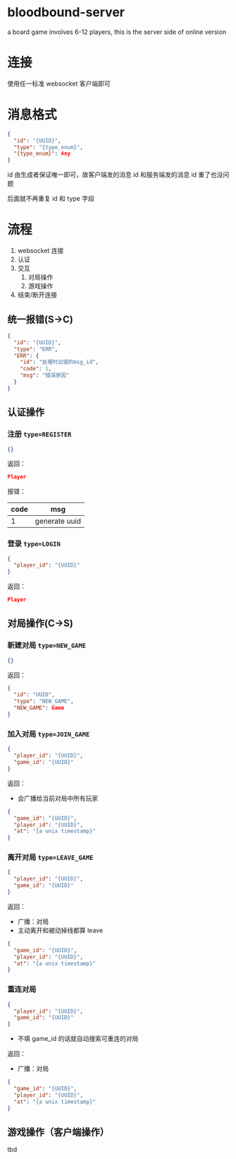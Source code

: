 # bloodbound-server

a board game involves 6-12 players, this is the server side of online version

# 连接

使用任一标准 websocket 客户端即可

# 消息格式

```json
{
  "id": "{UUID}",
  "type": "{type_enum}",
  "{type_enum}": Any
}
```

id 由生成者保证唯一即可，故客户端发的消息 id 和服务端发的消息 id 重了也没问题

后面就不再重复 id 和 type 字段

# 流程

1. websocket 连接
2. 认证
3. 交互
   1. 对局操作
   2. 游戏操作
4. 结束/断开连接

## 统一报错(S->C)

```json
{
  "id": "{UUID}",
  "type": "ERR",
  "ERR": {
    "id": "处理时出错的msg_id",
    "code": 1,
    "msg": "错误原因"
  }
}
```

## 认证操作

### 注册 `type=REGISTER`

```json
{}
```

返回：

```json
Player
```

报错：

| code | msg           |
| ---- | ------------- |
| 1    | generate uuid |

### 登录 `type=LOGIN`

```json
{
  "player_id": "{UUID}"
}
```

返回：

```json
Player
```

## 对局操作(C->S)

### 新建对局 `type=NEW_GAME`

```json
{}
```

返回：

```json
{
  "id": "UUID",
  "type": "NEW_GAME",
  "NEW_GAME": Game
}
```

### 加入对局 `type=JOIN_GAME`

```json
{
  "player_id": "{UUID}",
  "game_id": "{UUID}"
}
```

返回：

- 会广播给当前对局中所有玩家

```json
{
  "game_id": "{UUID}",
  "player_id": "{UUID}",
  "at": "{a unix timestamp}"
}
```

### 离开对局 `type=LEAVE_GAME`

```json
{
  "player_id": "{UUID}",
  "game_id": "{UUID}"
}
```

返回：

- 广播：对局
- 主动离开和被动掉线都算 leave

```json
{
  "game_id": "{UUID}",
  "player_id": "{UUID}",
  "at": "{a unix timestamp}"
}
```

### 重连对局

```json
{
  "player_id": "{UUID}",
  "game_id": "{UUID}"
}
```

- 不填 game_id 的话就自动搜索可重连的对局

返回：

- 广播：对局

```json
{
  "game_id": "{UUID}",
  "player_id": "{UUID}",
  "at": "{a unix timestamp}"
}
```

## 游戏操作（客户端操作）

tbd
